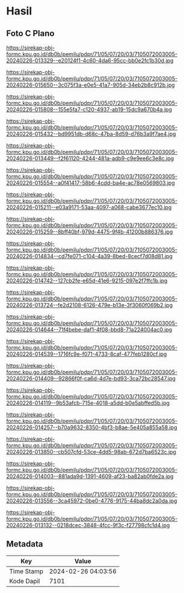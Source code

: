# Hasil

## Foto C Plano

https://sirekap-obj-formc.kpu.go.id/db0b/pemilu/pdpr/71/05/07/20/03/7105072003005-20240226-013329--e20124f1-4c60-4da6-95cc-bb0e2fc1b30d.jpg

https://sirekap-obj-formc.kpu.go.id/db0b/pemilu/pdpr/71/05/07/20/03/7105072003005-20240226-015650--3c075f3a-e0e5-41a7-905d-34eb2b8c912b.jpg

https://sirekap-obj-formc.kpu.go.id/db0b/pemilu/pdpr/71/05/07/20/03/7105072003005-20240226-015808--155e5fa7-c120-4937-ab19-15dc9a670b4a.jpg

https://sirekap-obj-formc.kpu.go.id/db0b/pemilu/pdpr/71/05/07/20/03/7105072003005-20240226-015432--bd9951db-d68c-47ba-8d59-d76b3a9f7ae4.jpg

https://sirekap-obj-formc.kpu.go.id/db0b/pemilu/pdpr/71/05/07/20/03/7105072003005-20240226-013449--f2f61120-4244-481a-adb9-c9e9ee6c3e8c.jpg

https://sirekap-obj-formc.kpu.go.id/db0b/pemilu/pdpr/71/05/07/20/03/7105072003005-20240226-015554--a0f41417-58b6-4cdd-ba4e-ac78e0569803.jpg

https://sirekap-obj-formc.kpu.go.id/db0b/pemilu/pdpr/71/05/07/20/03/7105072003005-20240226-015211--e03a9171-53aa-4097-a068-cabe3677ec10.jpg

https://sirekap-obj-formc.kpu.go.id/db0b/pemilu/pdpr/71/05/07/20/03/7105072003005-20240226-015259--8bff40bf-979d-4475-9f4b-41200b886376.jpg

https://sirekap-obj-formc.kpu.go.id/db0b/pemilu/pdpr/71/05/07/20/03/7105072003005-20240226-014834--cd7fe071-c104-4a39-8bed-8cecf7d08d81.jpg

https://sirekap-obj-formc.kpu.go.id/db0b/pemilu/pdpr/71/05/07/20/03/7105072003005-20240226-014742--127cb2fe-e65d-41e6-9215-097e2f7ffc1b.jpg

https://sirekap-obj-formc.kpu.go.id/db0b/pemilu/pdpr/71/05/07/20/03/7105072003005-20240226-013724--fe2d2108-6126-479e-b13e-3f3060f069b2.jpg

https://sirekap-obj-formc.kpu.go.id/db0b/pemilu/pdpr/71/05/07/20/03/7105072003005-20240226-014644--71f4bebe-daf1-4f08-bbd8-71a224004ac0.jpg

https://sirekap-obj-formc.kpu.go.id/db0b/pemilu/pdpr/71/05/07/20/03/7105072003005-20240226-014539--1716fc9e-f071-4733-8caf-477feb1280cf.jpg

https://sirekap-obj-formc.kpu.go.id/db0b/pemilu/pdpr/71/05/07/20/03/7105072003005-20240226-014409--92866f0f-ca6d-4d7e-bd93-3ca72bc28547.jpg

https://sirekap-obj-formc.kpu.go.id/db0b/pemilu/pdpr/71/05/07/20/03/7105072003005-20240226-014119--9b53afcb-715e-4018-a5dd-b0e5abffed5b.jpg

https://sirekap-obj-formc.kpu.go.id/db0b/pemilu/pdpr/71/05/07/20/03/7105072003005-20240226-014257--b70a9632-8350-4bf3-b8ae-5e405a855a58.jpg

https://sirekap-obj-formc.kpu.go.id/db0b/pemilu/pdpr/71/05/07/20/03/7105072003005-20240226-013850--cb507cfd-53ce-4dd5-98ab-672d7ba6523c.jpg

https://sirekap-obj-formc.kpu.go.id/db0b/pemilu/pdpr/71/05/07/20/03/7105072003005-20240226-014003--881ada9d-1391-4609-af23-ba82ab0fde2a.jpg

https://sirekap-obj-formc.kpu.go.id/db0b/pemilu/pdpr/71/05/07/20/03/7105072003005-20240226-013556--3ca45972-0be0-4776-9175-44ba8dc2a0da.jpg

https://sirekap-obj-formc.kpu.go.id/db0b/pemilu/pdpr/71/05/07/20/03/7105072003005-20240226-013132--0218dcec-3848-4fcc-9f3c-f27798cfc1d4.jpg


## Metadata

| Key        | Value               |
| ---------- | ------------------- |
| Time Stamp | 2024-02-26 04:03:56 |
| Kode Dapil | 7101                |



